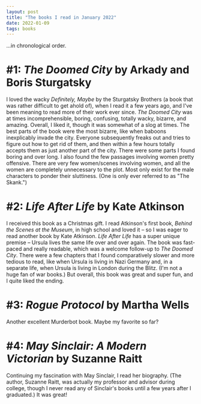 ```yaml
---
layout: post
title: "The books I read in January 2022"
date: 2022-01-09
tags: books
---
```


...in chronological order.

# #1: *The Doomed City* by Arkady and Boris Sturgatsky

I loved the wacky *Definitely, Maybe* by the Sturgatsky Brothers (a book that was rather difficult to get ahold of), when I read it a few years ago, and I've been meaning to read more of their work ever since. 
*The Doomed City* was at times incomprehensible, boring, confusing, totally wacky, bizarre, and amazing. Overall, I liked it, though it was somewhat of a slog at times. The best parts of the book were the most bizarre, like when baboons inexplicably invade the city. Everyone subsequently freaks out and tries to figure out how to get rid of them, and then within a few hours totally accepts them as just another part of the city. There were some parts I found boring and over long. I also found the few passages involving women pretty offensive. There are very few women/scenes involving women, and all the women are completely unnecessary to the plot. Most only exist for the male characters to ponder their sluttiness. (One is only ever referred to as "The Skank.")

# #2: *Life After Life* by Kate Atkinson

I received this book as a Christmas gift. I read Atkinson's first book, *Behind the Scenes at the Museum*, in high school and loved it – so I was eager to read another book by Kate Atkinson. *Life After Life* has a super unique premise – Ursula lives the same life over and over again. The book was fast-paced and really readable, which was a welcome follow-up to *The Doomed City*. There were a few chapters that I found comparatively slower and more tedious to read, like when Ursula is living in Nazi Germany and, in a separate life, when Ursula is living in London during the Blitz. (I'm not a huge fan of war books.) But overall, this book was great and super fun, and I quite liked the ending.

# #3: *Rogue Protocol* by Martha Wells

Another excellent Murderbot book. Maybe my favorite so far?

# #4: *May Sinclair: A Modern Victorian* by Suzanne Raitt

Continuing my fascination with May Sinclair, I read her biography. (The author, Suzanne Raitt, was actually my professor and advisor during college, though I never read any of Sinclair's books until a few years after I graduated.) It was great!

<script data-goatcounter="https://dlog.goatcounter.com/count"
        async src="//gc.zgo.at/count.js"></script>